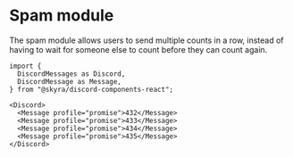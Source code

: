 # Spam module

The spam module allows users to send multiple counts in a row, instead of having to wait for someone else to count before they can count again.

```mdx-code-block
import {
  DiscordMessages as Discord,
  DiscordMessage as Message,
} from "@skyra/discord-components-react";

<Discord>
  <Message profile="promise">432</Message>
  <Message profile="promise">433</Message>
  <Message profile="promise">434</Message>
  <Message profile="promise">435</Message>
</Discord>
```
